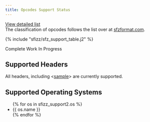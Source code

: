 ```yaml
---
title: Opcodes Support Status
---
```

<div class="d-flex justify-content-between">
  <a class="btn btn-primary btn-sm" role="button" href="opcodes">View detailed list</a>
  <div>The classification of opcodes follows the list over at
    <a href="https://sfzformat.com/">sfzformat.com</a>.
  </div>
</div>

{% include "sfizz/sfz_support_table.j2" %}

<div class="d-flex justify-content-center gap-2">
  <span class="badge text-bg-success">Complete</span>
  <span class="badge text-bg-warning">Work In Progress</span>
</div>

## Supported Headers

All headers, including <[sample](https://sfzformat.com/headers/sample)>
are currently supported.

## Supported Operating Systems

<ul>
{% for os in sfizz_support2.os %}
  <li>{{ os.name }}</li>
{% endfor %}
</ul>
